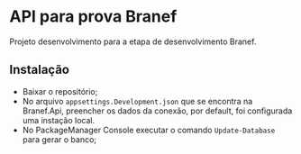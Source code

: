 # API para prova Branef
Projeto desenvolvimento para a etapa de desenvolvimento Branef.

## Instalação

- Baixar o repositório;
- No arquivo `appsettings.Development.json` que se encontra na Branef.Api, preencher os dados da conexão, por default, foi configurada uma instação local.
- No PackageManager Console executar o comando `Update-Database` para gerar o banco;
